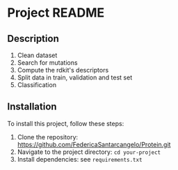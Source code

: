 # Project README
## Description

1. Clean dataset 
2. Search for mutations
3. Compute the rdkit's descriptors
4. Split data in train, validation and test set
5. Classification

## Installation

To install this project, follow these steps:
1. Clone the repository: https://github.com/FedericaSantarcangelo/Protein.git
2. Navigate to the project directory: `cd your-project`
3. Install dependencies: see `requirements.txt`



